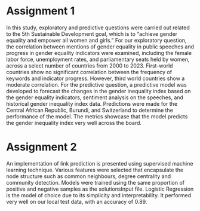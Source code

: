 # Assignment 1
In this study, exploratory and predictive questions were carried out related to the
5th Sustainable Development goal, which is to “achieve gender equality and empower all women and girls.” For our exploratory question, the correlation between mentions of gender equality in public speeches and progress in
gender equality indicators were examined, including the female labor force, unemployment rates,
and parliamentary seats held by women, across a select number of countries from
2000 to 2023. First-world countries show no significant correlation
between the frequency of keywords and indicator progress. However, third world
countries show a moderate correlation.
For the predictive question, a predictive model was developed to forecast the
changes in the gender inequality index based on the gender equality indicators,
sentiment analysis on the speeches, and historical gender inequality index data.
Predictions were made for the Central African Republic, Burundi, and Switzerland
to determine the performance of the model. The metrics showcase that the model
predicts the gender inequality index very well across the board.

# Assignment 2
An implementation of link prediction is presented using supervised machine learning technique. Various features were selected
that encapsulate the node structure such as common neighbours, degree
centrality and community detection. Models were trained using the
same proportion of positive and negative samples as the solutionsInput
file. Logistic Regression is the model of choice due to its simplicity and
interpretability. It performed very well on our local test data, with an accuracy of 0.89. 
